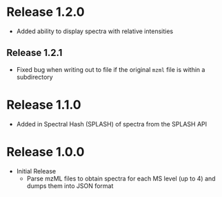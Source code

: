 # Release 1.2.0

* Added ability to display spectra with relative intensities

## Release 1.2.1

* Fixed bug when writing out to file if the original `mzml` file is within a subdirectory

# Release 1.1.0

* Added in Spectral Hash (SPLASH) of spectra from the SPLASH API

# Release 1.0.0

* Initial Release
  * Parse mzML files to obtain spectra for each MS level (up to 4) and dumps them into JSON format